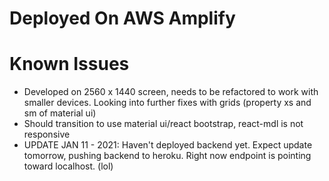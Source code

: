 # Deployed On AWS Amplify

# Known Issues
- Developed on 2560 x 1440 screen, needs to be refactored to work with smaller devices. Looking into further fixes with grids (property xs and sm of material ui)
- Should transition to use material ui/react bootstrap, react-mdl is not responsive
- UPDATE JAN 11 - 2021: Haven't deployed backend yet. Expect update tomorrow, pushing backend to heroku. Right now endpoint is pointing toward localhost. (lol)
